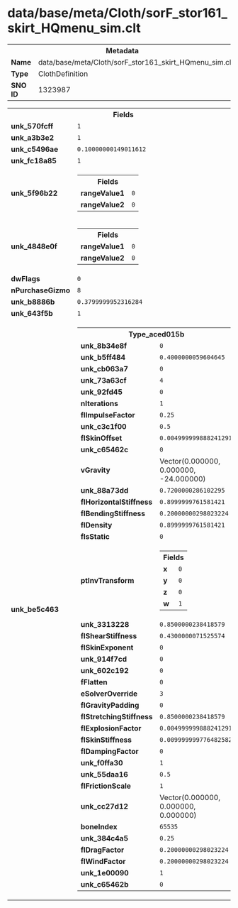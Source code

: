 <h1>data/base/meta/Cloth/sorF_stor161_skirt_HQmenu_sim.clt</h1><table><tr><th colspan="100%">Metadata</th></tr><tr><td><b>Name</b></td><td>data/base/meta/Cloth/sorF_stor161_skirt_HQmenu_sim.clt</td></tr><tr><td><b>Type</b></td><td>ClothDefinition</td></tr><tr><td><b>SNO ID</b></td><td>1323987</td></tr></table>

<table><tr><th colspan="100%">Fields</th></tr><tr><td><b>unk_570fcff</b></td><td><code>1</code></td></tr><tr><td><b>unk_a3b3e2</b></td><td><code>1</code></td></tr><tr><td><b>unk_c5496ae</b></td><td><code>0.10000000149011612</code></td></tr><tr><td><b>unk_fc18a85</b></td><td><code>1</code></td></tr><tr><td><b>unk_5f96b22</b></td><td><table><tr><th colspan="100%">Fields</th></tr><tr><td><b>rangeValue1</b></td><td><code>0</code></td></tr><tr><td><b>rangeValue2</b></td><td><code>0</code></td></tr></table>

</td></tr><tr><td><b>unk_4848e0f</b></td><td><table><tr><th colspan="100%">Fields</th></tr><tr><td><b>rangeValue1</b></td><td><code>0</code></td></tr><tr><td><b>rangeValue2</b></td><td><code>0</code></td></tr></table>

</td></tr><tr><td><b>dwFlags</b></td><td><code>0</code></td></tr><tr><td><b>nPurchaseGizmo</b></td><td><code>8</code></td></tr><tr><td><b>unk_b8886b</b></td><td><code>0.3799999952316284</code></td></tr><tr><td><b>unk_643f5b</b></td><td><code>1</code></td></tr><tr><td><b>unk_be5c463</b></td><td><table><tr><th colspan="100%">Type_aced015b</th></tr><tr><td><b>unk_8b34e8f</b></td><td><code>0</code></td></tr><tr><td><b>unk_b5ff484</b></td><td><code>0.4000000059604645</code></td></tr><tr><td><b>unk_cb063a7</b></td><td><code>0</code></td></tr><tr><td><b>unk_73a63cf</b></td><td><code>4</code></td></tr><tr><td><b>unk_92fd45</b></td><td><code>0</code></td></tr><tr><td><b>nIterations</b></td><td><code>1</code></td></tr><tr><td><b>flImpulseFactor</b></td><td><code>0.25</code></td></tr><tr><td><b>unk_c3c1f00</b></td><td><code>0.5</code></td></tr><tr><td><b>flSkinOffset</b></td><td><code>0.004999999888241291</code></td></tr><tr><td><b>unk_c65462c</b></td><td><code>0</code></td></tr><tr><td><b>vGravity</b></td><td>Vector(0.000000, 0.000000, -24.000000)</td></tr><tr><td><b>unk_88a73dd</b></td><td><code>0.7200000286102295</code></td></tr><tr><td><b>flHorizontalStiffness</b></td><td><code>0.8999999761581421</code></td></tr><tr><td><b>flBendingStiffness</b></td><td><code>0.20000000298023224</code></td></tr><tr><td><b>flDensity</b></td><td><code>0.8999999761581421</code></td></tr><tr><td><b>fIsStatic</b></td><td><code>0</code></td></tr><tr><td><b>ptInvTransform</b></td><td><table><tr><th colspan="100%">Fields</th></tr><tr><td><b>x</b></td><td><code>0</code></td></tr><tr><td><b>y</b></td><td><code>0</code></td></tr><tr><td><b>z</b></td><td><code>0</code></td></tr><tr><td><b>w</b></td><td><code>1</code></td></tr></table>

</td></tr><tr><td><b>unk_3313228</b></td><td><code>0.8500000238418579</code></td></tr><tr><td><b>flShearStiffness</b></td><td><code>0.4300000071525574</code></td></tr><tr><td><b>flSkinExponent</b></td><td><code>0</code></td></tr><tr><td><b>unk_914f7cd</b></td><td><code>0</code></td></tr><tr><td><b>unk_602c192</b></td><td><code>0</code></td></tr><tr><td><b>fFlatten</b></td><td><code>0</code></td></tr><tr><td><b>eSolverOverride</b></td><td><code>3</code></td></tr><tr><td><b>flGravityPadding</b></td><td><code>0</code></td></tr><tr><td><b>flStretchingStiffness</b></td><td><code>0.8500000238418579</code></td></tr><tr><td><b>flExplosionFactor</b></td><td><code>0.004999999888241291</code></td></tr><tr><td><b>flSkinStiffness</b></td><td><code>0.009999999776482582</code></td></tr><tr><td><b>flDampingFactor</b></td><td><code>0</code></td></tr><tr><td><b>unk_f0ffa30</b></td><td><code>1</code></td></tr><tr><td><b>unk_55daa16</b></td><td><code>0.5</code></td></tr><tr><td><b>flFrictionScale</b></td><td><code>1</code></td></tr><tr><td><b>unk_cc27d12</b></td><td>Vector(0.000000, 0.000000, 0.000000)</td></tr><tr><td><b>boneIndex</b></td><td><code>65535</code></td></tr><tr><td><b>unk_384c4a5</b></td><td><code>0.25</code></td></tr><tr><td><b>flDragFactor</b></td><td><code>0.20000000298023224</code></td></tr><tr><td><b>flWindFactor</b></td><td><code>0.20000000298023224</code></td></tr><tr><td><b>unk_1e00090</b></td><td><code>1</code></td></tr><tr><td><b>unk_c65462b</b></td><td><code>0</code></td></tr></table>

</td></tr></table>

